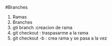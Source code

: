 #Branches
1. Ramas
2. Branches
3. gti branch :creacion de rama
4. git checkout : traspasarme a la rama
5. git checkout -b : crea rama y se pasa a la vez